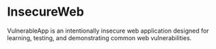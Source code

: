 # InsecureWeb
VulnerableApp is an intentionally insecure web application designed for learning, testing, and demonstrating common web vulnerabilities.
